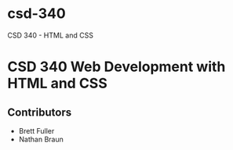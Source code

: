 # csd-340
CSD 340 - HTML and CSS
<html>
    <body>
        <h1>CSD 340 Web Development with HTML and CSS</h1>
        <h2>Contributors</h2>
        <ul>
            <li>Brett Fuller</li>
            <li>Nathan Braun</li>
        </ul>
    </body>
</html>